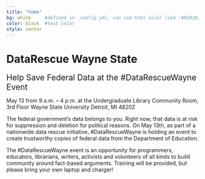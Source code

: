 ```yaml
---
title: "home"
bg: white     #defined in _config.yml, can use html color like '#010101'
color: black  #text color
style: center
---
```


# DataRescue Wayne State
<span style="font-size:1.5em;">Help Save Federal Data at the #DataRescueWayne Event</span>

May 13 from 9 a.m. – 4 p.m. at the Undergraduate Library
Community Room, 3rd Floor
Wayne State University
Detroit, MI 48202

The federal government’s data belongs to you. Right now, that data is at risk for suppression and deletion for political reasons. On May 13th, as part of a nationwide data rescue initiative, #DataRescueWayne is holding an event to create trustworthy copies of federal data from the Department of Education.

The #DataRescueWayne event is an opportunity for programmers, educators, librarians, writers, activists and volunteers of all kinds to build community around fact-based arguments. Training will be provided, but please bring your own laptop and charger!
